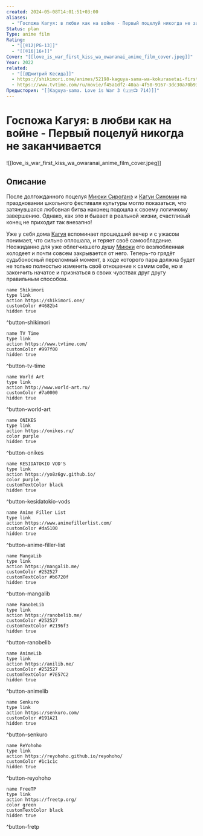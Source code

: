 ```yaml
---
created: 2024-05-08T14:01:51+03:00
aliases:
  - "Госпожа Кагуя: в любви как на войне - Первый поцелуй никогда не заканчивается"
Status: plan
Type: anime film
Rating:
  - "[[®️12|PG-13]]"
  - "[[®️16|16+]]"
Cover: "[[love_is_war_first_kiss_wa_owaranai_anime_film_cover.jpeg]]"
Year: 2022
related:
  - "[[@Дмитрий Кесида]]"
  - https://shikimori.one/animes/52198-kaguya-sama-wa-kokurasetai-first-kiss-wa-owaranai
  - https://www.tvtime.com/ru/movie/f45a1df2-40aa-4f50-9167-3dc30a70b93d
Предыстория: "[[Kaguya-sama. Love is War 3 (🇯🇵📺 714)]]"
---
```


# Госпожа Кагуя: в любви как на войне - Первый поцелуй никогда не заканчивается

![[love_is_war_first_kiss_wa_owaranai_anime_film_cover.jpeg]]


## Описание

После долгожданного поцелуя [Миюки Сироганэ](https://shikimori.one/characters/136685-miyuki-shirogane) и [Кагуи Синомии](https://shikimori.one/characters/136359-kaguya-shinomiya) на праздновании школьного фестиваля культуры могло показаться, что затянувшаяся любовная битва наконец подошла к своему логичному завершению. Однако, как это и бывает в реальной жизни, счастливый конец не приходит так внезапно!

Уже у себя дома [Кагуя](https://shikimori.one/characters/136359-kaguya-shinomiya) вспоминает прошедший вечер и с ужасом понимает, что сильно оплошала, и теряет своё самообладание. Неожиданно для уже облегчившего душу [Миюки](https://shikimori.one/characters/136685-miyuki-shirogane) его возлюбленная холодеет и почти совсем закрывается от него. Теперь-то грядёт судьбоносный переломный момент, в ходе которого пара должна будет не только полностью изменить своё отношение к самим себе, но и закончить начатое и признаться в своих чувствах друг другу правильным способом.


```button
name Shikimori
type link
action https://shikimori.one/
customColor #4682b4
hidden true
```
^button-shikimori

```button
name TV Time
type link
action https://www.tvtime.com/
customColor #997f00
hidden true
```
^button-tv-time

```button
name World Art
type link
action http://www.world-art.ru/
customColor #7a0000
hidden true
```
^button-world-art

```button
name ONIKES
type link
action https://onikes.ru/
color purple
hidden true
```
^button-onikes

```button
name KESIDATOKIO VOD'S
type link
action https://yo8z6gv.github.io/
color purple
customTextColor black
hidden true
```
^button-kesidatokio-vods

```button
name Anime Filler List
type link
action https://www.animefillerlist.com/
customColor #da5100
hidden true
```
^button-anime-filler-list

```button
name MangaLib
type link
action https://mangalib.me/
customColor #252527
customTextColor #b6720f
hidden true
```
^button-mangalib

```button
name RanobeLib
type link
action https://ranobelib.me/
customColor #252527
customTextColor #2196f3
hidden true
```
^button-ranobelib

```button
name AnimeLib
type link
action https://anilib.me/
customColor #252527
customTextColor #7E57C2
hidden true
```
^button-animelib

```button
name Senkuro
type link
action https://senkuro.com/
customColor #191A21
hidden true
```
^button-senkuro

```button
name ReYohoho
type link
action https://reyohoho.github.io/reyohoho/
customColor #1c1c1c
hidden true
```
^button-reyohoho

```button
name FreeTP
type link
action https://freetp.org/
color green
customTextColor black
hidden true
```
^button-fretp
